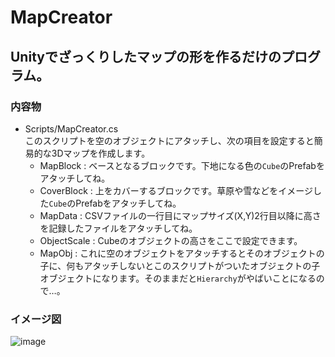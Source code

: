 # MapCreator
## Unityでざっくりしたマップの形を作るだけのプログラム。  
### 内容物
- Scripts/MapCreator.cs  
このスクリプトを空のオブジェクトにアタッチし、次の項目を設定すると簡易的な3Dマップを作成します。  
    - MapBlock : ベースとなるブロックです。下地になる色の`Cube`のPrefabをアタッチしてね。
    - CoverBlock : 上をカバーするブロックです。草原や雪などをイメージした`Cube`のPrefabをアタッチしてね。
    - MapData : CSVファイルの一行目にマップサイズ(X,Y)2行目以降に高さを記録したファイルをアタッチしてね。
    - ObjectScale : Cubeのオブジェクトの高さをここで設定できます。
    - MapObj : これに空のオブジェクトをアタッチするとそのオブジェクトの子に、何もアタッチしないとこのスクリプトがついたオブジェクトの子オブジェクトになります。そのままだと`Hierarchy`がやばいことになるので…。

### イメージ図
![image](https://user-images.githubusercontent.com/17357179/65772382-0d2d3300-e175-11e9-8250-f46aa8cf8f57.png)